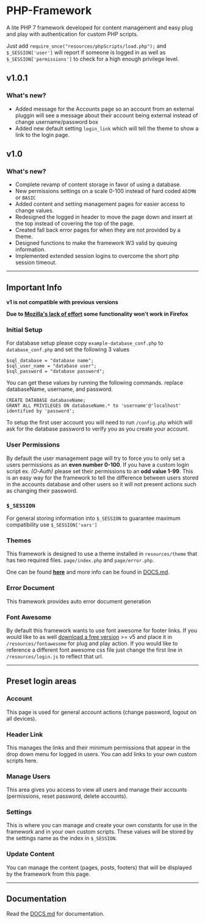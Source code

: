 # PHP-Framework #
A lite PHP 7 framework developed for content management and easy plug and play with
authentication for custom PHP scripts.

Just add `require_once("resources/phpScripts/load.php");` and `$_SESSION['user']` will report if
someone is logged in as well as `$_SESSION['permissions']` to check for a high enough
privilege level.

## v1.0.1 ##
### What's new? ###
* Added message for the Accounts page so an account from an external pluggin will see a message about their account being external instead of change username/password box
* Added new default setting `login_link` which will tell the theme to show a link to the login page.

## v1.0 ##
### What's new? ###
* Complete revamp of content storage in favor of using a database.
* New permissions settings on a scale 0-100 instead of hard coded `ADIMN` or `BASIC`
* Added content and setting management pages for easier access to change values.
* Redesigned the logged in header to move the page down and insert at the top instead of covering the top of the page.
* Created fall back error pages for when they are not provided by a theme.
* Designed functions to make the framework W3 valid by queuing information.
* Implemented extended session logins to overcome the short php session timeout.


----
## Important Info ##

__v1 is not compatible with previous versions__

__Due to [Mozilla's lack of effort] some functionality won't work in Firefox__

### Initial Setup ###
For database setup please copy `example-database_conf.php` to `database_conf.php` and set the following 3 values
```
$sql_database = "database name";
$sql_user_name = "database user";
$sql_password = "database password";
```
You can get these values by running the following commands. replace databaseName, username, and password.
```
CREATE DATABASE databaseName;
GRANT ALL PRIVILEGES ON databaseName.* to 'username'@'localhost' identified by 'password';
```
To setup the first user account you will need to run `/config.php` which will ask for the
database password to verify you as you create your account.

### User Permissions ###
By default the user management page will try to force you to only set a users permissions
as an __even number 0-100__. If you have a custom login script ex. _(O-Auth)_ please set their
permissions to an __odd value 1-99__. This is an easy way for the framework to tell the
difference between users stored in the accounts database and other users so it will not
present actions such as changing their password.

### `$_SESSION` ###
For general storing information into `$_SESSION` to guarantee maximum compatibility
use `$_SESSION['vars']`

### Themes ###
This framework is designed to use a theme installed in `resources/theme` that
has two required files. `page/index.php` and `page/error.php`.

One can be found __[here][themes]__ and more info can be found in [DOCS.md].

### Error Document ###
This framework provides auto error document generation

### Font Awesome ###
By default this framework wants to use font awesome for footer links.
If you would like to as well [download a free version] >= v5 and place it
in `/resources/fontawesome` for plug and play action. If you would like to
reference a different font awesome css file just change the first line in
`/resources/login.js` to reflect that url.

----
## Preset login areas ##

### Account ###
This page is used for general account actions (change password, logout on all devices).

### Header Link ###
This manages the links and their minimum permissions that appear in the drop down menu for
logged in users. You can add links to your own custom scripts here.

### Manage Users ###
This area gives you access to view all users and manage their accounts
(permissions, reset password, delete accounts).

### Settings ###
This is where you can manage and create your own constants for use in the framework and in your
own custom scripts. These values will be stored by the settings name as the index in `$_SESSION`.

### Update Content ###
You can manage the content (pages, posts, footers) that will be displayed by the framework
from this page.

----
## Documentation ##

Read the [DOCS.md] for documentation.

[Mozilla's lack of effort]: https://bugzilla.mozilla.org/show_bug.cgi?id=505521
[themes]: https://github.com/NaH012/framework-themes/
[download a free version]: https://fontawesome.com/how-to-use/on-the-web/setup/hosting-font-awesome-yourself
[DOCS.md]: /DOCS.md
